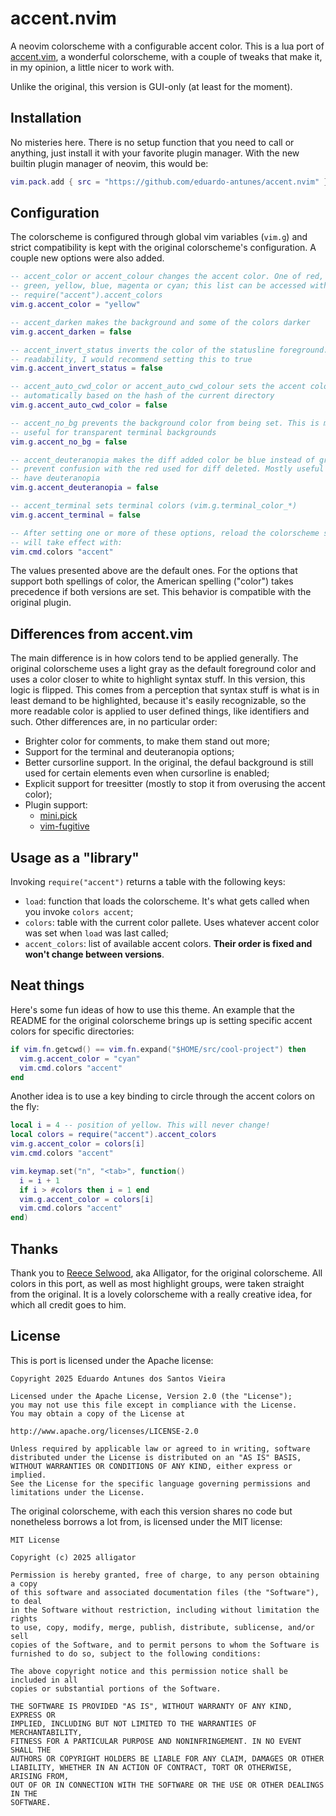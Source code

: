 # accent.nvim

A neovim colorscheme with a configurable accent color. This is a lua port of
[accent.vim](https://github.com/Alligator/accent.vim), a wonderful colorscheme,
with a couple of tweaks that make it, in my opinion, a little nicer to work
with.

Unlike the original, this version is GUI-only (at least for the moment).

## Installation

No misteries here. There is no setup function that you need to call or anything,
just install it with your favorite plugin manager. With the new builtin plugin
manager of neovim, this would be:

```lua
vim.pack.add { src = "https://github.com/eduardo-antunes/accent.nvim" }
```

## Configuration

The colorscheme is configured through global vim variables (`vim.g`) and strict
compatibility is kept with the original colorscheme's configuration. A couple
new options were also added.

```lua
-- accent_color or accent_colour changes the accent color. One of red, orange,
-- green, yellow, blue, magenta or cyan; this list can be accessed with
-- require("accent").accent_colors
vim.g.accent_color = "yellow"

-- accent_darken makes the background and some of the colors darker
vim.g.accent_darken = false

-- accent_invert_status inverts the color of the statusline foreground. For
-- readability, I would recommend setting this to true
vim.g.accent_invert_status = false

-- accent_auto_cwd_color or accent_auto_cwd_colour sets the accent color
-- automatically based on the hash of the current directory
vim.g.accent_auto_cwd_color = false

-- accent_no_bg prevents the background color from being set. This is mostly
-- useful for transparent terminal backgrounds
vim.g.accent_no_bg = false

-- accent_deuteranopia makes the diff added color be blue instead of green, to
-- prevent confusion with the red used for diff deleted. Mostly useful if you
-- have deuteranopia
vim.g.accent_deuteranopia = false

-- accent_terminal sets terminal colors (vim.g.terminal_color_*)
vim.g.accent_terminal = false

-- After setting one or more of these options, reload the colorscheme so they
-- will take effect with:
vim.cmd.colors "accent"
```

The values presented above are the default ones. For the options that support
both spellings of color, the American spelling ("color") takes precedence if
both versions are set. This behavior is compatible with the original plugin.

## Differences from accent.vim

The main difference is in how colors tend to be applied generally. The original
colorscheme uses a light gray as the default foreground color and uses a color
closer to white to highlight syntax stuff. In this version, this logic is
flipped. This comes from a perception that syntax stuff is what is in least
demand to be highlighted, because it's easily recognizable, so the more readable
color is applied to user defined things, like identifiers and such. Other
differences are, in no particular order:

* Brighter color for comments, to make them stand out more;
* Support for the terminal and deuteranopia options;
* Better cursorline support. In the original, the defaul background is still
  used for certain elements even when cursorline is enabled;
* Explicit support for treesitter (mostly to stop it from overusing the accent
  color);
* Plugin support:
  * [mini.pick](https://github.com/nvim-mini/mini.pick)
  * [vim-fugitive](https://github.com/tpope/vim-fugitive)

## Usage as a "library"

Invoking `require("accent")` returns a table with the following keys:

* `load`: function that loads the colorscheme. It's what gets called when you
  invoke `colors accent`;
* `colors`: table with the current color pallete. Uses whatever accent color
  was set when `load` was last called;
* `accent_colors`: list of available accent colors. __Their order is fixed and
  won't change between versions__.

## Neat things

Here's some fun ideas of how to use this theme. An example that the README for
the original colorscheme brings up is setting specific accent colors for
specific directories:

```lua
if vim.fn.getcwd() == vim.fn.expand("$HOME/src/cool-project") then
  vim.g.accent_color = "cyan"
  vim.cmd.colors "accent"
end
```

Another idea is to use a key binding to circle through the accent colors on the
fly:

```lua
local i = 4 -- position of yellow. This will never change!
local colors = require("accent").accent_colors
vim.g.accent_color = colors[i]
vim.cmd.colors "accent"

vim.keymap.set("n", "<tab>", function()
  i = i + 1
  if i > #colors then i = 1 end
  vim.g.accent_color = colors[i]
  vim.cmd.colors "accent"
end)
```

## Thanks

Thank you to [Reece Selwood](https://github.com/Alligator), aka Alligator, for
the original colorscheme. All colors in this port, as well as most highlight
groups, were taken straight from the original. It is a lovely colorscheme with a
really creative idea, for which all credit goes to him.

## License

This is port is licensed under the Apache license:

```
Copyright 2025 Eduardo Antunes dos Santos Vieira

Licensed under the Apache License, Version 2.0 (the "License");
you may not use this file except in compliance with the License.
You may obtain a copy of the License at

http://www.apache.org/licenses/LICENSE-2.0

Unless required by applicable law or agreed to in writing, software
distributed under the License is distributed on an "AS IS" BASIS,
WITHOUT WARRANTIES OR CONDITIONS OF ANY KIND, either express or implied.
See the License for the specific language governing permissions and
limitations under the License.
```

The original colorscheme, with each this version shares no code but nonetheless
borrows a lot from, is licensed under the MIT license:

```
MIT License

Copyright (c) 2025 alligator

Permission is hereby granted, free of charge, to any person obtaining a copy
of this software and associated documentation files (the "Software"), to deal
in the Software without restriction, including without limitation the rights
to use, copy, modify, merge, publish, distribute, sublicense, and/or sell
copies of the Software, and to permit persons to whom the Software is
furnished to do so, subject to the following conditions:

The above copyright notice and this permission notice shall be included in all
copies or substantial portions of the Software.

THE SOFTWARE IS PROVIDED "AS IS", WITHOUT WARRANTY OF ANY KIND, EXPRESS OR
IMPLIED, INCLUDING BUT NOT LIMITED TO THE WARRANTIES OF MERCHANTABILITY,
FITNESS FOR A PARTICULAR PURPOSE AND NONINFRINGEMENT. IN NO EVENT SHALL THE
AUTHORS OR COPYRIGHT HOLDERS BE LIABLE FOR ANY CLAIM, DAMAGES OR OTHER
LIABILITY, WHETHER IN AN ACTION OF CONTRACT, TORT OR OTHERWISE, ARISING FROM,
OUT OF OR IN CONNECTION WITH THE SOFTWARE OR THE USE OR OTHER DEALINGS IN THE
SOFTWARE.
```
